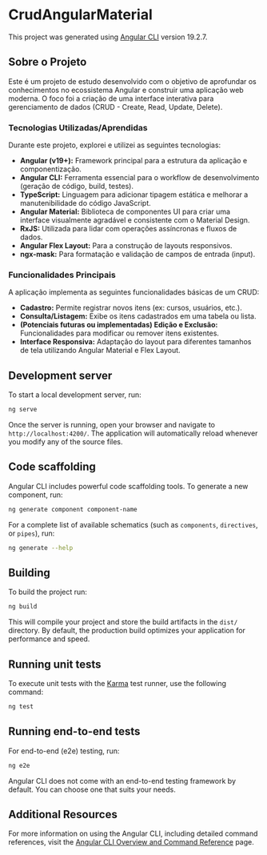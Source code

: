 # CrudAngularMaterial

This project was generated using [Angular CLI](https://github.com/angular/angular-cli) version 19.2.7.

## Sobre o Projeto

Este é um projeto de estudo desenvolvido com o objetivo de aprofundar os conhecimentos no ecossistema Angular e construir uma aplicação web moderna. O foco foi a criação de uma interface interativa para gerenciamento de dados (CRUD - Create, Read, Update, Delete).

### Tecnologias Utilizadas/Aprendidas

Durante este projeto, explorei e utilizei as seguintes tecnologias:

*   **Angular (v19+):** Framework principal para a estrutura da aplicação e componentização.
*   **Angular CLI:** Ferramenta essencial para o workflow de desenvolvimento (geração de código, build, testes).
*   **TypeScript:** Linguagem para adicionar tipagem estática e melhorar a manutenibilidade do código JavaScript.
*   **Angular Material:** Biblioteca de componentes UI para criar uma interface visualmente agradável e consistente com o Material Design.
*   **RxJS:** Utilizada para lidar com operações assíncronas e fluxos de dados.
*   **Angular Flex Layout:** Para a construção de layouts responsivos.
*   **ngx-mask:** Para formatação e validação de campos de entrada (input).

### Funcionalidades Principais

A aplicação implementa as seguintes funcionalidades básicas de um CRUD:

*   **Cadastro:** Permite registrar novos itens (ex: cursos, usuários, etc.).
*   **Consulta/Listagem:** Exibe os itens cadastrados em uma tabela ou lista.
*   **(Potenciais futuras ou implementadas) Edição e Exclusão:** Funcionalidades para modificar ou remover itens existentes.
*   **Interface Responsiva:** Adaptação do layout para diferentes tamanhos de tela utilizando Angular Material e Flex Layout.

## Development server

To start a local development server, run:

```bash
ng serve
```

Once the server is running, open your browser and navigate to `http://localhost:4200/`. The application will automatically reload whenever you modify any of the source files.

## Code scaffolding

Angular CLI includes powerful code scaffolding tools. To generate a new component, run:

```bash
ng generate component component-name
```

For a complete list of available schematics (such as `components`, `directives`, or `pipes`), run:

```bash
ng generate --help
```

## Building

To build the project run:

```bash
ng build
```

This will compile your project and store the build artifacts in the `dist/` directory. By default, the production build optimizes your application for performance and speed.

## Running unit tests

To execute unit tests with the [Karma](https://karma-runner.github.io) test runner, use the following command:

```bash
ng test
```

## Running end-to-end tests

For end-to-end (e2e) testing, run:

```bash
ng e2e
```

Angular CLI does not come with an end-to-end testing framework by default. You can choose one that suits your needs.

## Additional Resources

For more information on using the Angular CLI, including detailed command references, visit the [Angular CLI Overview and Command Reference](https://angular.dev/tools/cli) page.
